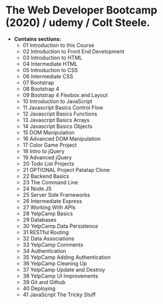 # The Web Developer Bootcamp (2020) / udemy / Colt Steele.

- **Contains sections:**
	- 01 Introduction to this Course
	- 02 Introduction to Front End Development
	- 03 Introduction to HTML
	- 04 Intermediate HTML
	- 05 Introduction to CSS
	- 06 Intermediate CSS
	- 07 Bootstrap
	- 08 Bootstrap 4
	- 09 Bootstrap 4 Flexbox and Layout
	- 10 Introduction to JavaScript
	- 11 Javascript Basics Control Flow
	- 12 Javascript Basics Functions
	- 13 Javascript Basics Arrays
	- 14 Javascript Basics Objects
	- 15 DOM Manipulation
	- 16 Advanced DOM Manipulation
	- 17 Color Game Project
	- 18 Intro to jQuery
	- 19 Advanced jQuery
	- 20 Todo List Projects
	- 21 OPTIONAL Project Patatap Clone
	- 22 Backend Basics
	- 23 The Command Line
	- 24 Node JS
	- 25 Server Side Frameworks
	- 26 Intermediate Express
	- 27 Working With APIs
	- 28 YelpCamp Basics
	- 29 Databases
	- 30 YelpCamp Data Persistence
	- 31 RESTful Routing
	- 32 Data Associations
	- 33 YelpCamp Comments
	- 34 Authentication
	- 35 YelpCamp Adding Authentication
	- 36 YelpCamp Cleaning Up
	- 37 YelpCamp Update and Destroy
	- 38 YelpCamp UI Improvements
	- 39 Git and Github
	- 40 Deploying
	- 41 JavaScript The Tricky Stuff